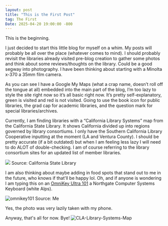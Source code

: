 ```yaml
---
layout: post
title: "This is the First Post"
tag: The First
Date: 2025-04-20 19:00:00 -800
---
```

This is the beginning.

I just decided to start this little blog for myself on a whim. My posts will probably be all over the place (whatever comes to mind). I should probably revisit the libraries already visited pre-blog creation to gather some photos and think about some reviews/thoughts on the library. Could be a good segway into photography. I have been thinking about starting with a Minolta x-370 a 35mm film camera.

As you can see I have a Google My Maps (what a crap name, doesn’t roll off the tongue at all) embedded into the main part of the blog, I’m too lazy to style the site right now so it’s all basic right now. It’s pretty self-explanatory, green is visited and red is not visited. Going to use the book icon for public libraries, the grad cap for academic libraries, and the question mark for special libraries/archives.

Currently, I am finding libraries with a “California Library Systems” map from the California State Library. It shows California divided up into regions governed by library consortiums. I only have the Southern California Library Cooperative inputting at the moment (LA and Ventura County). I should be pretty accurate (if a bit outdated) but when I am feeling less lazy I will need to do ALOT of double-checking. I am of course referring to the library consortium sites for an updated list of member libraries.

<img src="/Library-Website/images/CLA-Library-Systems-Map.jpeg">
Source: California State Library

I am also thinking about maybe adding in food spots that stand out to me in the future, who knows if that'll be happy lol. Oh, and if anyone is wondering I am typing this on an <a href="https://web.archive.org/web/20240201173640/https://deskthority.net/wiki/Northgate_OmniKey/101">OmniKey Ultra 101</a> a Northgate Computer Systems Keyboard (white Alps).

![omnikey101](https://github.com/user-attachments/assets/87d78462-42c1-4804-a41c-5d84b2b7b4a0)
Source: Me

Yes, the photo was very lazily taken with my phone.

Anyway, that's all for now. Bye!
![CLA-Library-Systems-Map](https://github.com/user-attachments/assets/400617a9-5e7e-4b41-9a61-78a7ecd314d8)
